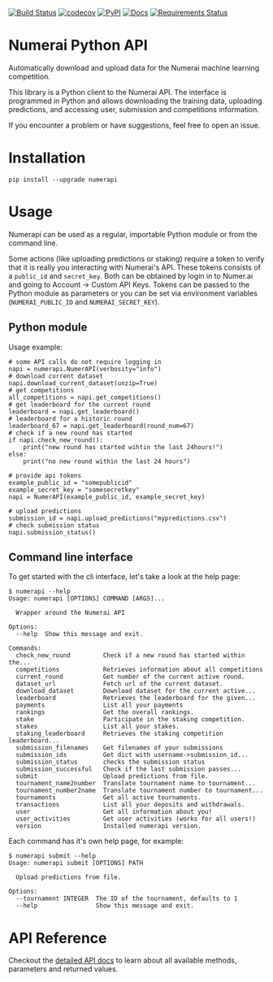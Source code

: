 [![Build Status](https://travis-ci.org/uuazed/numerapi.png)](https://travis-ci.org/uuazed/numerapi)
[![codecov](https://codecov.io/gh/uuazed/numerapi/branch/master/graph/badge.svg)](https://codecov.io/gh/uuazed/numerapi)
[![PyPI](https://img.shields.io/pypi/v/numerapi.svg)](https://pypi.python.org/pypi/numerapi)
[![Docs](https://readthedocs.org/projects/numerapi/badge/?version=stable)](http://numerapi.readthedocs.io/en/stable/?badge=stable)
[![Requirements Status](https://requires.io/github/uuazed/numerapi/requirements.svg?branch=master)](https://requires.io/github/uuazed/numerapi/requirements/?branch=master)

# Numerai Python API
Automatically download and upload data for the Numerai machine learning
competition.

This library is a Python client to the Numerai API. The interface is programmed
in Python and allows downloading the training data, uploading predictions, and
accessing user, submission and competitions information.

If you encounter a problem or have suggestions, feel free to open an issue.

# Installation
`pip install --upgrade numerapi`

# Usage

Numerapi can be used as a regular, importable Python module or from the command
line.

Some actions (like uploading predictions or staking) require a token to verify
that it is really you interacting with Numerai's API. These tokens consists of
a `public_id` and `secret_key`. Both can be obtained by login in to Numer.ai and
going to Account -> Custom API Keys. Tokens can be passed to the Python module
as parameters or you can be set via environment variables (`NUMERAI_PUBLIC_ID`
and `NUMERAI_SECRET_KEY`).

## Python module

Usage example:

    # some API calls do not require logging in
    napi = numerapi.NumerAPI(verbosity="info")
    # download current dataset
    napi.download_current_dataset(unzip=True)
    # get competitions
    all_competitions = napi.get_competitions()
    # get leaderboard for the current round
    leaderboard = napi.get_leaderboard()
    # leaderboard for a historic round
    leaderboard_67 = napi.get_leaderboard(round_num=67)
    # check if a new round has started
    if napi.check_new_round():
        print("new round has started wihtin the last 24hours!")
    else:
        print("no new round within the last 24 hours")

    # provide api tokens
    example_public_id = "somepublicid"
    example_secret_key = "somesecretkey"
    napi = NumerAPI(example_public_id, example_secret_key)

    # upload predictions
    submission_id = napi.upload_predictions("mypredictions.csv")
    # check submission status
    napi.submission_status()

## Command line interface

To get started with the cli interface, let's take a look at the help page:

    $ numerapi --help
    Usage: numerapi [OPTIONS] COMMAND [ARGS]...

      Wrapper around the Numerai API

    Options:
      --help  Show this message and exit.

    Commands:
      check_new_round         Check if a new round has started within the...
      competitions            Retrieves information about all competitions
      current_round           Get number of the current active round.
      dataset_url             Fetch url of the current dataset.
      download_dataset        Download dataset for the current active...
      leaderboard             Retrieves the leaderboard for the given...
      payments                List all your payments
      rankings                Get the overall rankings.
      stake                   Participate in the staking competition.
      stakes                  List all your stakes.
      staking_leaderboard     Retrieves the staking competition leaderboard...
      submission_filenames    Get filenames of your submissions
      submission_ids          Get dict with username->submission_id...
      submission_status       checks the submission status
      submission_successful   Check if the last submission passes...
      submit                  Upload predictions from file.
      tournament_name2number  Translate tournament name to tournament...
      tournament_number2name  Translate tournament number to tournament...
      tournaments             Get all active tournaments.
      transactions            List all your deposits and withdrawals.
      user                    Get all information about you!
      user_activities         Get user activities (works for all users!)
      version                 Installed numerapi version.

Each command has it's own help page, for example:

    $ numerapi submit --help
    Usage: numerapi submit [OPTIONS] PATH

      Upload predictions from file.

    Options:
      --tournament INTEGER  The ID of the tournament, defaults to 1
      --help                Show this message and exit.


# API Reference

Checkout the [detailed API docs](http://numerapi.readthedocs.io/en/latest/api/numerapi.html#module-numerapi.numerapi)
to learn about all available methods, parameters and returned values.
